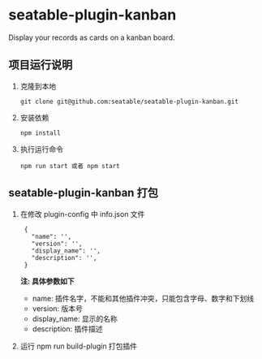 # seatable-plugin-kanban
Display your records as cards on a kanban board.

## 项目运行说明

1. 克隆到本地

    ```git clone git@github.com:seatable/seatable-plugin-kanban.git```

2. 安装依赖

    ```npm install```

3. 执行运行命令

    ```npm run start 或者 npm start```

## seatable-plugin-kanban 打包


1. 在修改 plugin-config 中 info.json 文件

   ```
    {
      "name": '',
      "version": '',
      "display_name": '',
      "description": '',
    }
   ```

    **注: 具体参数如下**

    * name: 插件名字，不能和其他插件冲突，只能包含字母、数字和下划线
    * version: 版本号
    * display_name: 显示的名称
    * description: 插件描述

2. 运行 npm run build-plugin 打包插件
